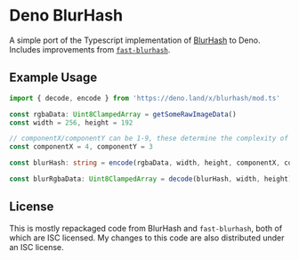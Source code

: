 # Deno BlurHash

A simple port of the Typescript implementation of [BlurHash][blurhash] to Deno.
Includes improvements from [`fast-blurhash`][fast-blurhash].

## Example Usage

```typescript
import { decode, encode } from 'https://deno.land/x/blurhash/mod.ts'

const rgbaData: Uint8ClampedArray = getSomeRawImageData()
const width = 256, height = 192

// componentX/componentY can be 1-9, these determine the complexity of the blur
const componentX = 4, componentY = 3

const blurHash: string = encode(rgbaData, width, height, componentX, componentY)

const blurRgbaData: Uint8ClampedArray = decode(blurHash, width, height)
```

## License

This is mostly repackaged code from BlurHash and `fast-blurhash`, both of which
are ISC licensed. My changes to this code are also distributed under an ISC
license.

[blurhash]: https://github.com/woltapp/blurhash
[fast-blurhash]: https://github.com/mad-gooze/fast-blurhash
